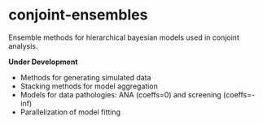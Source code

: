 # conjoint-ensembles
Ensemble methods for hierarchical bayesian models used in conjoint analysis.

**Under Development**

+ Methods for generating simulated data
+ Stacking methods for model aggregation
+ Models for data pathologies: ANA (coeffs=0) and screening (coeffs=-inf)
+ Parallelization of model fitting
